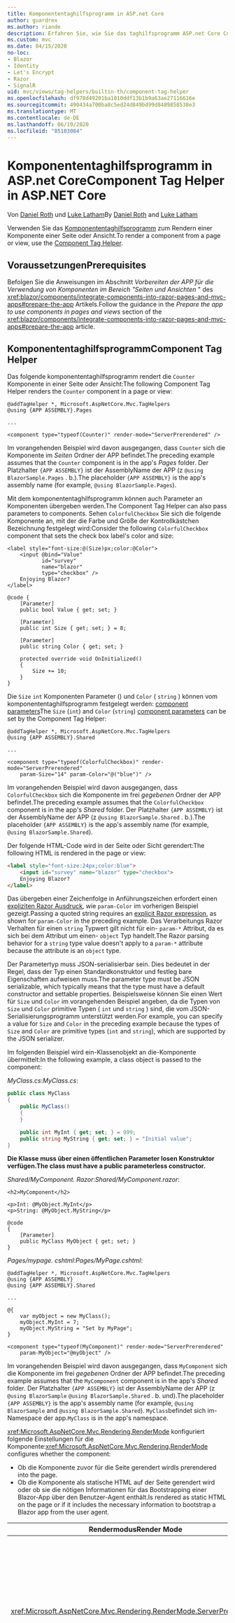 ```yaml
---
title: Komponententaghilfsprogramm in ASP.net Core
author: guardrex
ms.author: riande
description: Erfahren Sie, wie Sie das taghilfsprogramm ASP.net Core Component zum Rendering von Razor Komponenten in Seiten und Ansichten verwenden.
ms.custom: mvc
ms.date: 04/15/2020
no-loc:
- Blazor
- Identity
- Let's Encrypt
- Razor
- SignalR
uid: mvc/views/tag-helpers/builtin-th/component-tag-helper
ms.openlocfilehash: df978d49201ba1010ddf13b1b9a63ae27116616e
ms.sourcegitcommit: 490434a700ba8c5ed24d849bd99d8489858538e3
ms.translationtype: MT
ms.contentlocale: de-DE
ms.lasthandoff: 06/19/2020
ms.locfileid: "85103084"
---
```

# <a name="component-tag-helper-in-aspnet-core"></a><span data-ttu-id="9975b-103">Komponententaghilfsprogramm in ASP.net Core</span><span class="sxs-lookup"><span data-stu-id="9975b-103">Component Tag Helper in ASP.NET Core</span></span>

<span data-ttu-id="9975b-104">Von [Daniel Roth](https://github.com/danroth27) und [Luke Latham](https://github.com/guardrex)</span><span class="sxs-lookup"><span data-stu-id="9975b-104">By [Daniel Roth](https://github.com/danroth27) and [Luke Latham](https://github.com/guardrex)</span></span>

<span data-ttu-id="9975b-105">Verwenden Sie das [Komponententaghilfsprogramm](xref:Microsoft.AspNetCore.Mvc.TagHelpers.ComponentTagHelper) zum Rendern einer Komponente einer Seite oder Ansicht.</span><span class="sxs-lookup"><span data-stu-id="9975b-105">To render a component from a page or view, use the [Component Tag Helper](xref:Microsoft.AspNetCore.Mvc.TagHelpers.ComponentTagHelper).</span></span>

## <a name="prerequisites"></a><span data-ttu-id="9975b-106">Voraussetzungen</span><span class="sxs-lookup"><span data-stu-id="9975b-106">Prerequisites</span></span>

<span data-ttu-id="9975b-107">Befolgen Sie die Anweisungen im Abschnitt *Vorbereiten der APP für die Verwendung von Komponenten im Bereich "Seiten und Ansichten* " des <xref:blazor/components/integrate-components-into-razor-pages-and-mvc-apps#prepare-the-app> Artikels.</span><span class="sxs-lookup"><span data-stu-id="9975b-107">Follow the guidance in the *Prepare the app to use components in pages and views* section of the <xref:blazor/components/integrate-components-into-razor-pages-and-mvc-apps#prepare-the-app> article.</span></span>

## <a name="component-tag-helper"></a><span data-ttu-id="9975b-108">Komponententaghilfsprogramm</span><span class="sxs-lookup"><span data-stu-id="9975b-108">Component Tag Helper</span></span>

<span data-ttu-id="9975b-109">Das folgende komponententaghilfsprogramm rendert die `Counter` Komponente in einer Seite oder Ansicht:</span><span class="sxs-lookup"><span data-stu-id="9975b-109">The following Component Tag Helper renders the `Counter` component in a page or view:</span></span>

```cshtml
@addTagHelper *, Microsoft.AspNetCore.Mvc.TagHelpers
@using {APP ASSEMBLY}.Pages

...

<component type="typeof(Counter)" render-mode="ServerPrerendered" />
```

<span data-ttu-id="9975b-110">Im vorangehenden Beispiel wird davon ausgegangen, dass `Counter` sich die Komponente im *Seiten* Ordner der APP befindet.</span><span class="sxs-lookup"><span data-stu-id="9975b-110">The preceding example assumes that the `Counter` component is in the app's *Pages* folder.</span></span> <span data-ttu-id="9975b-111">Der Platzhalter `{APP ASSEMBLY}` ist der AssemblyName der APP (z `@using BlazorSample.Pages` . b.).</span><span class="sxs-lookup"><span data-stu-id="9975b-111">The placeholder `{APP ASSEMBLY}` is the app's assembly name (for example, `@using BlazorSample.Pages`).</span></span>

<span data-ttu-id="9975b-112">Mit dem komponententaghilfsprogramm können auch Parameter an Komponenten übergeben werden.</span><span class="sxs-lookup"><span data-stu-id="9975b-112">The Component Tag Helper can also pass parameters to components.</span></span> <span data-ttu-id="9975b-113">Sehen `ColorfulCheckbox` Sie sich die folgende Komponente an, mit der die Farbe und Größe der Kontrollkästchen Bezeichnung festgelegt wird:</span><span class="sxs-lookup"><span data-stu-id="9975b-113">Consider the following `ColorfulCheckbox` component that sets the check box label's color and size:</span></span>

```razor
<label style="font-size:@(Size)px;color:@Color">
    <input @bind="Value"
           id="survey" 
           name="blazor" 
           type="checkbox" />
    Enjoying Blazor?
</label>

@code {
    [Parameter]
    public bool Value { get; set; }

    [Parameter]
    public int Size { get; set; } = 8;

    [Parameter]
    public string Color { get; set; }

    protected override void OnInitialized()
    {
        Size += 10;
    }
}
```

<span data-ttu-id="9975b-114">Die `Size` `int` Komponenten Parameter () und `Color` ( `string` ) können vom komponententaghilfsprogramm festgelegt werden: [component parameters](xref:blazor/components/index#component-parameters)</span><span class="sxs-lookup"><span data-stu-id="9975b-114">The `Size` (`int`) and `Color` (`string`) [component parameters](xref:blazor/components/index#component-parameters) can be set by the Component Tag Helper:</span></span>

```cshtml
@addTagHelper *, Microsoft.AspNetCore.Mvc.TagHelpers
@using {APP ASSEMBLY}.Shared

...

<component type="typeof(ColorfulCheckbox)" render-mode="ServerPrerendered" 
    param-Size="14" param-Color="@("blue")" />
```

<span data-ttu-id="9975b-115">Im vorangehenden Beispiel wird davon ausgegangen, dass `ColorfulCheckbox` sich die Komponente im frei *gegebenen* Ordner der APP befindet.</span><span class="sxs-lookup"><span data-stu-id="9975b-115">The preceding example assumes that the `ColorfulCheckbox` component is in the app's *Shared* folder.</span></span> <span data-ttu-id="9975b-116">Der Platzhalter `{APP ASSEMBLY}` ist der AssemblyName der APP (z `@using BlazorSample.Shared` . b.).</span><span class="sxs-lookup"><span data-stu-id="9975b-116">The placeholder `{APP ASSEMBLY}` is the app's assembly name (for example, `@using BlazorSample.Shared`).</span></span>

<span data-ttu-id="9975b-117">Der folgende HTML-Code wird in der Seite oder Sicht gerendert:</span><span class="sxs-lookup"><span data-stu-id="9975b-117">The following HTML is rendered in the page or view:</span></span>

```html
<label style="font-size:24px;color:blue">
    <input id="survey" name="blazor" type="checkbox">
    Enjoying Blazor?
</label>
```

<span data-ttu-id="9975b-118">Das übergeben einer Zeichenfolge in Anführungszeichen erfordert einen [expliziten Razor Ausdruck](xref:mvc/views/razor#explicit-razor-expressions), wie `param-Color` im vorherigen Beispiel gezeigt.</span><span class="sxs-lookup"><span data-stu-id="9975b-118">Passing a quoted string requires an [explicit Razor expression](xref:mvc/views/razor#explicit-razor-expressions), as shown for `param-Color` in the preceding example.</span></span> <span data-ttu-id="9975b-119">Das Verarbeitungs Razor Verhalten für einen `string` Typwert gilt nicht für ein- `param-*` Attribut, da es sich bei dem Attribut um einen- `object` Typ handelt.</span><span class="sxs-lookup"><span data-stu-id="9975b-119">The Razor parsing behavior for a `string` type value doesn't apply to a `param-*` attribute because the attribute is an `object` type.</span></span>

<span data-ttu-id="9975b-120">Der Parametertyp muss JSON-serialisierbar sein. Dies bedeutet in der Regel, dass der Typ einen Standardkonstruktor und festleg bare Eigenschaften aufweisen muss.</span><span class="sxs-lookup"><span data-stu-id="9975b-120">The parameter type must be JSON serializable, which typically means that the type must have a default constructor and settable properties.</span></span> <span data-ttu-id="9975b-121">Beispielsweise können Sie einen Wert für `Size` und `Color` im vorangehenden Beispiel angeben, da die Typen von `Size` und `Color` primitive Typen ( `int` und `string` ) sind, die vom JSON-Serialisierungsprogramm unterstützt werden.</span><span class="sxs-lookup"><span data-stu-id="9975b-121">For example, you can specify a value for `Size` and `Color` in the preceding example because the types of `Size` and `Color` are primitive types (`int` and `string`), which are supported by the JSON serializer.</span></span>

<span data-ttu-id="9975b-122">Im folgenden Beispiel wird ein-Klassenobjekt an die-Komponente übermittelt:</span><span class="sxs-lookup"><span data-stu-id="9975b-122">In the following example, a class object is passed to the component:</span></span>

<span data-ttu-id="9975b-123">*MyClass.cs*:</span><span class="sxs-lookup"><span data-stu-id="9975b-123">*MyClass.cs*:</span></span>

```csharp
public class MyClass
{
    public MyClass()
    {
    }

    public int MyInt { get; set; } = 999;
    public string MyString { get; set; } = "Initial value";
}
```

<span data-ttu-id="9975b-124">**Die Klasse muss über einen öffentlichen Parameter losen Konstruktor verfügen.**</span><span class="sxs-lookup"><span data-stu-id="9975b-124">**The class must have a public parameterless constructor.**</span></span>

<span data-ttu-id="9975b-125">*Shared/MyComponent. Razor*:</span><span class="sxs-lookup"><span data-stu-id="9975b-125">*Shared/MyComponent.razor*:</span></span>

```razor
<h2>MyComponent</h2>

<p>Int: @MyObject.MyInt</p>
<p>String: @MyObject.MyString</p>

@code
{
    [Parameter]
    public MyClass MyObject { get; set; }
}
```

<span data-ttu-id="9975b-126">*Pages/mypage. cshtml*:</span><span class="sxs-lookup"><span data-stu-id="9975b-126">*Pages/MyPage.cshtml*:</span></span>

```cshtml
@addTagHelper *, Microsoft.AspNetCore.Mvc.TagHelpers
@using {APP ASSEMBLY}
@using {APP ASSEMBLY}.Shared

...

@{
    var myObject = new MyClass();
    myObject.MyInt = 7;
    myObject.MyString = "Set by MyPage";
}

<component type="typeof(MyComponent)" render-mode="ServerPrerendered" 
    param-MyObject="@myObject" />
```

<span data-ttu-id="9975b-127">Im vorangehenden Beispiel wird davon ausgegangen, dass `MyComponent` sich die Komponente im frei *gegebenen* Ordner der APP befindet.</span><span class="sxs-lookup"><span data-stu-id="9975b-127">The preceding example assumes that the `MyComponent` component is in the app's *Shared* folder.</span></span> <span data-ttu-id="9975b-128">Der Platzhalter `{APP ASSEMBLY}` ist der AssemblyName der APP (z `@using BlazorSample` `@using BlazorSample.Shared` . b. und).</span><span class="sxs-lookup"><span data-stu-id="9975b-128">The placeholder `{APP ASSEMBLY}` is the app's assembly name (for example, `@using BlazorSample` and `@using BlazorSample.Shared`).</span></span> <span data-ttu-id="9975b-129">`MyClass`befindet sich im-Namespace der app.</span><span class="sxs-lookup"><span data-stu-id="9975b-129">`MyClass` is in the app's namespace.</span></span>

<span data-ttu-id="9975b-130"><xref:Microsoft.AspNetCore.Mvc.Rendering.RenderMode> konfiguriert folgende Einstellungen für die Komponente:</span><span class="sxs-lookup"><span data-stu-id="9975b-130"><xref:Microsoft.AspNetCore.Mvc.Rendering.RenderMode> configures whether the component:</span></span>

* <span data-ttu-id="9975b-131">Ob die Komponente zuvor für die Seite gerendert wird</span><span class="sxs-lookup"><span data-stu-id="9975b-131">Is prerendered into the page.</span></span>
* <span data-ttu-id="9975b-132">Ob die Komponente als statische HTML auf der Seite gerendert wird oder ob sie die nötigen Informationen für das Bootstrapping einer Blazor-App über den Benutzer-Agent enthält.</span><span class="sxs-lookup"><span data-stu-id="9975b-132">Is rendered as static HTML on the page or if it includes the necessary information to bootstrap a Blazor app from the user agent.</span></span>

| <span data-ttu-id="9975b-133">Rendermodus</span><span class="sxs-lookup"><span data-stu-id="9975b-133">Render Mode</span></span> | <span data-ttu-id="9975b-134">Beschreibung</span><span class="sxs-lookup"><span data-stu-id="9975b-134">Description</span></span> |
| ----------- | ----------- |
| <xref:Microsoft.AspNetCore.Mvc.Rendering.RenderMode.ServerPrerendered> | <span data-ttu-id="9975b-135">Rendert die Komponente in statische HTML und fügt einen Marker für eine Blazor Server-App hinzu.</span><span class="sxs-lookup"><span data-stu-id="9975b-135">Renders the component into static HTML and includes a marker for a Blazor Server app.</span></span> <span data-ttu-id="9975b-136">Wenn der Benutzer-Agent gestartet wird, wird der Marker zum Bootstrapping einer Blazor-App verwendet.</span><span class="sxs-lookup"><span data-stu-id="9975b-136">When the user-agent starts, this marker is used to bootstrap a Blazor app.</span></span> |
| <xref:Microsoft.AspNetCore.Mvc.Rendering.RenderMode.Server> | <span data-ttu-id="9975b-137">Rendert einen Marker für eine Blazor Server-App.</span><span class="sxs-lookup"><span data-stu-id="9975b-137">Renders a marker for a Blazor Server app.</span></span> <span data-ttu-id="9975b-138">Die Ausgabe der Komponente ist nicht enthalten.</span><span class="sxs-lookup"><span data-stu-id="9975b-138">Output from the component isn't included.</span></span> <span data-ttu-id="9975b-139">Wenn der Benutzer-Agent gestartet wird, wird der Marker zum Bootstrapping einer Blazor-App verwendet.</span><span class="sxs-lookup"><span data-stu-id="9975b-139">When the user-agent starts, this marker is used to bootstrap a Blazor app.</span></span> |
| <xref:Microsoft.AspNetCore.Mvc.Rendering.RenderMode.Static> | <span data-ttu-id="9975b-140">Rendert die Komponente in statischen HTML-Code.</span><span class="sxs-lookup"><span data-stu-id="9975b-140">Renders the component into static HTML.</span></span> |

<span data-ttu-id="9975b-141">Während Seiten und Ansichten Komponenten verwenden können, ist das Gegenteil nicht der Fall.</span><span class="sxs-lookup"><span data-stu-id="9975b-141">While pages and views can use components, the converse isn't true.</span></span> <span data-ttu-id="9975b-142">Komponenten können keine Ansichts-und Seiten spezifischen Funktionen verwenden, wie z. b. partielle Sichten und Abschnitte.</span><span class="sxs-lookup"><span data-stu-id="9975b-142">Components can't use view- and page-specific features, such as partial views and sections.</span></span> <span data-ttu-id="9975b-143">Wenn Sie Logik aus einer partiellen Sicht in einer Komponente verwenden möchten, müssen Sie die partielle Sicht Logik in eine Komponente einbeziehen.</span><span class="sxs-lookup"><span data-stu-id="9975b-143">To use logic from a partial view in a component, factor out the partial view logic into a component.</span></span>

<span data-ttu-id="9975b-144">Das Rendern von Serverkomponenten über eine statische HTML-Seite wird nicht unterstützt.</span><span class="sxs-lookup"><span data-stu-id="9975b-144">Rendering server components from a static HTML page isn't supported.</span></span>

## <a name="additional-resources"></a><span data-ttu-id="9975b-145">Zusätzliche Ressourcen</span><span class="sxs-lookup"><span data-stu-id="9975b-145">Additional resources</span></span>

* <xref:Microsoft.AspNetCore.Mvc.TagHelpers.ComponentTagHelper>
* <xref:mvc/views/tag-helpers/intro>
* <xref:blazor/components/index>
